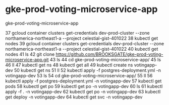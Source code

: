 # gke-prod-voting-microservice-app
gke-prod-voting-microservice-app

37  gcloud container clusters get-credentials dev-prod-cluster --zone northamerica-northeast1-a --project celestial-gist-401022
   38  kubectl get nodes
   39  gcloud container clusters get-credentials dev-prod-cluster --zone northamerica-northeast1-a --project celestial-gist-401022
   40  kubectl get nodes
   41  ls
   42  git clone https://github.com/BROOKSGATE/gke-prod-voting-microservice-app.git
   43  ls
   44  cd gke-prod-voting-microservice-app/
   45  ls
   46  ll
   47  kubectl get ns
   48  kubectl get all
   49  kubectl create ns votingapp-dev
   50  kubectl get ns
   51  ll
   52  kubectl apply -f postgres-deployment.yml -n votingapp-dev
   53  ls
   54  cd gke-prod-voting-microservice-app/
   55  ll
   56  kubectl apply -f postgres-deployment.yml -n votingapp-dev
   57  kubectl get pods
   58  kubectl get po
   59  kubectl get po -n votingapp-dev
   60  ls
   61  kubectl apply -f . -n votingapp-dev
   62  kubectl get po -n votingapp-dev
   63  kubectl get deploy -n votingapp-dev
   64  kubectl get svc -n votingapp-dev
